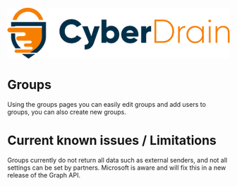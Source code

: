 <p align="center"><a href="https://cyberdrain.com" target="_blank" rel="noopener noreferrer"><img src="assets/img/CyberDrain.png" alt="CyberDrain Logo"></a></p>

# Groups

Using the groups pages you can easily edit groups and add users to groups, you can also create new groups.
# Current known issues / Limitations

Groups currently do not return all data such as external senders, and not all settings can be set by partners. Microsoft is aware and will fix this in a new release of the Graph API.
